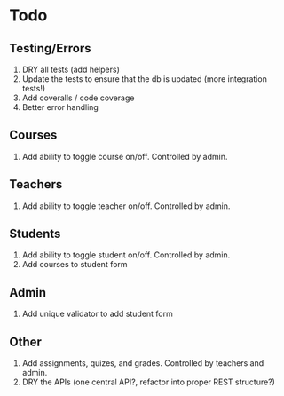# Todo

## Testing/Errors

1. DRY all tests (add helpers)
1. Update the tests to ensure that the db is updated (more integration tests!)
1. Add coveralls / code coverage
1. Better error handling

## Courses

1. Add ability to toggle course on/off. Controlled by admin.

## Teachers

1. Add ability to toggle teacher on/off. Controlled by admin.

## Students

1. Add ability to toggle student on/off. Controlled by admin.
1. Add courses to student form

## Admin

1. Add unique validator to add student form

## Other

1. Add assignments, quizes, and grades. Controlled by teachers and admin.
1. DRY the APIs (one central API?, refactor into proper REST structure?)
